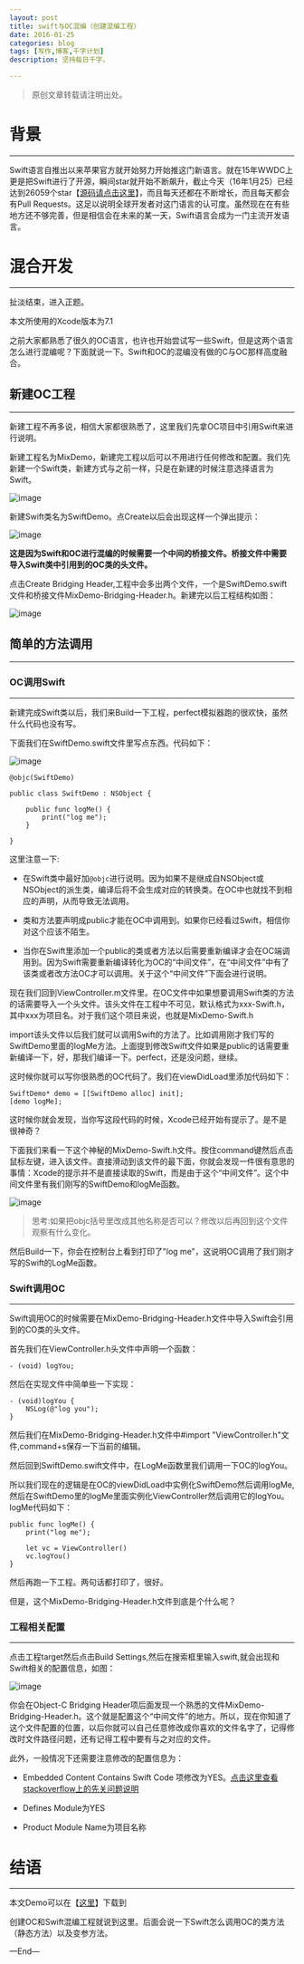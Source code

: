 ```yaml
---
layout: post
title: swift与OC混编（创建混编工程）
date: 2016-01-25
categories: blog
tags: [写作,博客,千字计划]
description: 坚持每日千字。

---
```


> 原创文章转载请注明出处。

# 背景
***

Swift语言自推出以来苹果官方就开始努力开始推这门新语言。就在15年WWDC上更是把Swift进行了开源，瞬间star就开始不断飙升，截止今天（16年1月25）已经达到26059个star【[源码请点击这里](https://github.com/apple/swift)】，而且每天还都在不断增长，而且每天都会有Pull Requests。这足以说明全球开发者对这门语言的认可度。虽然现在在有些地方还不够完善，但是相信会在未来的某一天，Swift语言会成为一门主流开发语言。

# 混合开发
***

扯淡结束，进入正题。

本文所使用的Xcode版本为7.1

之前大家都熟悉了很久的OC语言，也许也开始尝试写一些Swift，但是这两个语言怎么进行混编呢？下面就说一下。Swift和OC的混编没有做的C与OC那样高度融合。

## 新建OC工程
***
新建工程不再多说，相信大家都很熟悉了，这里我们先拿OC项目中引用Swift来进行说明。

新建工程名为MixDemo，新建完工程以后可以不用进行任何修改和配置。我们先新建一个Swift类，新建方式与之前一样，只是在新建的时候注意选择语言为Swift。

![image](http://img.blog.csdn.net/20160126001315529)

新建Swift类名为SwiftDemo。点Create以后会出现这样一个弹出提示：

![image](http://img.blog.csdn.net/20160126001407002)

 **这是因为Swift和OC进行混编的时候需要一个中间的桥接文件。桥接文件中需要导入Swift类中引用到的OC类的头文件。**
 
 点击Create Bridging Header,工程中会多出两个文件，一个是SwiftDemo.swift文件和桥接文件MixDemo-Bridging-Header.h。新建完以后工程结构如图：
 
 ![image](http://img.blog.csdn.net/20160126001445623)## 简单的方法调用
***### OC调用Swift
***新建完成Swift类以后，我们来Build一下工程，perfect模拟器跑的很欢快，虽然什么代码也没有写。
下面我们在SwiftDemo.swift文件里写点东西。代码如下：
![image](http://img.blog.csdn.net/20160126001513034)
	@objc(SwiftDemo)

	public class SwiftDemo : NSObject {
    
	    public func logMe() {
	        print("log me");
	    }
    
	}
	
这里注意一下:

* 在Swift类中最好加`@objc`进行说明。因为如果不是继成自NSObject或NSObject的派生类，编译后将不会生成对应的转换类。在OC中也就找不到相应的声明，从而导致无法调用。

* 类和方法要声明成public才能在OC中调用到。如果你已经看过Swift，相信你对这个应该不陌生。

* 当你在Swift里添加一个public的类或者方法以后需要重新编译才会在OC端调用到。因为Swift需要重新编译转化为OC的“中间文件”，在“中间文件”中有了该类或者改方法OC才可以调用。关于这个“中间文件”下面会进行说明。

现在我们回到ViewController.m文件里。在OC文件中如果想要调用Swift类的方法的话需要导入一个头文件。该头文件在工程中不可见，默认格式为xxx-Swift.h，其中xxx为项目名。对于我们这个项目来说，也就是MixDemo-Swift.h

import该头文件以后我们就可以调用Swift的方法了。比如调用刚才我们写的SwiftDemo里面的logMe方法。上面提到修改Swift文件如果是public的话需要重新编译一下，好，那我们编译一下。perfect，还是没问题，继续。

这时候你就可以写你很熟悉的OC代码了。我们在viewDidLoad里添加代码如下：

	SwiftDemo* demo = [[SwiftDemo alloc] init];
    [demo logMe];
    
这时候你就会发现，当你写这段代码的时候，Xcode已经开始有提示了。是不是很神奇？

下面我们来看一下这个神秘的MixDemo-Swift.h文件。按住command键然后点击鼠标左键，进入该文件。直接滑动到该文件的最下面，你就会发现一件很有意思的事情：Xcode的提示并不是直接读取的Swift，而是由于这个“中间文件”。这个中间文件里有我们刚写的SwiftDemo和logMe函数。

![image](http://img.blog.csdn.net/20160126001552733)

> 思考:如果把objc括号里改成其他名称是否可以？修改以后再回到这个文件观察有什么变化。
然后Build一下，你会在控制台上看到打印了"log me"，这说明OC调用了我们刚才写的Swift的LogMe函数。### Swift调用OC
***Swift调用OC的时候需要在MixDemo-Bridging-Header.h文件中导入Swift会引用到的CO类的头文件。
首先我们在ViewController.h头文件中声明一个函数：
	- (void) logYou;
然后在实现文件中简单些一下实现：
	- (void)logYou {
    	NSLog(@"log you");
	}
 然后我们在MixDemo-Bridging-Header.h文件中#import "ViewController.h"文件,command+s保存一下当前的编辑。然后回到SwiftDemo.swift文件中，在LogMe函数里我们调用一下OC的logYou。
所以我们现在的逻辑是在OC的viewDidLoad中实例化SwiftDemo然后调用logMe,然后在SwiftDemo里的logMe里面实例化ViewController然后调用它的logYou。logMe代码如下：
	public func logMe() {
        print("log me");
        
        let vc = ViewController()
        vc.logYou()
    }
    
 然后再跑一下工程。两句话都打印了，很好。
 
 但是，这个MixDemo-Bridging-Header.h文件到底是个什么呢？
 
### 工程相关配置
***点击工程target然后点击Build Settings,然后在搜索框里输入swift,就会出现和Swift相关的配置信息，如图：
![image](http://img.blog.csdn.net/20160126001619405)你会在Object-C Bridging Header项后面发现一个熟悉的文件MixDemo-Bridging-Header.h。这个就是配置这个“中间文件”的地方。所以，现在你知道了这个文件配置的位置，以后你就可以自己任意修改成你喜欢的文件名字了，记得修改时文件路径问题，还有记得工程中要有与之对应的文件。
此外，一般情况下还需要注意修改的配置信息为：
* Embedded Content Contains Swift Code 项修改为YES。[点击这里查看stackoverflow上的先关问题说明](http://stackoverflow.com/questions/24163870/what-does-the-embedded-content-contains-swift-code-build-setting-in-xcode-6-do)
* Defines Module为YES
* Product Module Name为项目名称
# 结语
***

本文Demo可以在【[这里](https://github.com/showhilllee/MixDemo)】下载到
创建OC和Swift混编工程就说到这里。后面会说一下Swift怎么调用OC的类方法（静态方法）以及变参方法。
—End—
